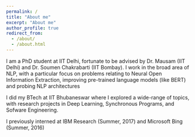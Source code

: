 ```yaml
---
permalink: /
title: "About me"
excerpt: "About me"
author_profile: true
redirect_from: 
  - /about/
  - /about.html
---
```


I am a PhD student at IIT Delhi, fortunate to be advised by Dr. Mausam (IIT Delhi) and Dr. Soumen Chakrabarti (IIT Bombay). I work in the broad area of NLP, with a particular focus on problems relating to Neural Open Information Extraction, improving pre-trained language models (like BERT) and probing NLP architectures

I did my BTech at IIT Bhubaneswar where I explored a wide-range of topics, with research projects in Deep Learning, Synchronous Programs, and Sofware Engineering.

I previously interned at IBM Research (Summer, 2017) and Microsoft Bing (Summer, 2016)
